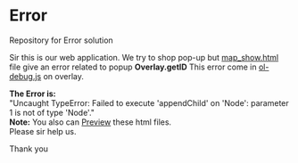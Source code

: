 # Error
Repository for Error solution


Sir this is our web application. We try to shop pop-up but <a href="https://github.com/RaviRajpurohit/Error/blob/gh-pages/map_show.html"> map_show.html</a> file give an error related to popup <b>Overlay.getID</b>
This error come in <a href="https://ravirajpurohit.github.io/Error/map_js/ol-debug.js"> ol-debug.js</a> on overlay.

<b>The Error is:</b><br />
"Uncaught TypeError: Failed to execute 'appendChild' on 'Node': parameter 1 is not of type 'Node'."<br />
<b>Note:</b> You also can <a href="https://ravirajpurohit.github.io/Error" taget="_blank">Preview</a> these html files. <br />
Please sir help us.

Thank you
